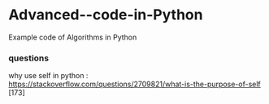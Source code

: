 # Advanced--code-in-Python
Example code of Algorithms in Python


### questions
why use self in python : https://stackoverflow.com/questions/2709821/what-is-the-purpose-of-self  [173]
 
